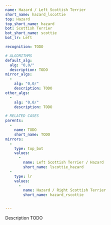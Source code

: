 ```yaml
---
name: Hazard / Left Scottish Terrier
short_name: hazard_lscottie
top: Hazard
top_short_name: hazard
bot: Scottish Terrier
bot_short_name: scottie
bot_lr: Left

recognition: TODO

# ALGORITHMS
default_alg:
  alg: "0,0/"
  description: TODO
mirror_algs:
  -
    alg: "0,0/"
    description: TODO
other_algs:
  -
    alg: "0,0/"
    description: TODO

# RELATED CASES
parents:
  -
    name: TODO
    short_name: TODO
mirrors:
  -
    type: top_bot
    values: 
      -
        name: Left Scottish Terrier / Hazard
        short_name: lscottie_hazard
  -
    type: lr
    values: 
      -
        name: Hazard / Right Scottish Terrier
        short_name: hazard_rscottie


---
```


Description TODO

